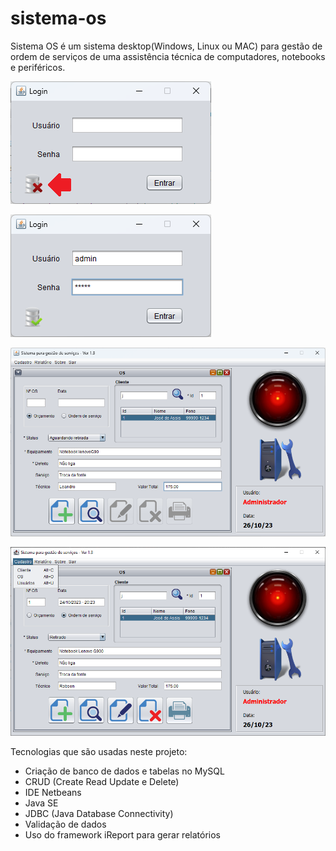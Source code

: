 # sistema-os

Sistema OS é um sistema desktop(Windows, Linux ou MAC) para gestão de ordem de serviços de uma assistência técnica de computadores, notebooks e periféricos.

![Texto](assets/infoxtela3.png)

![Texto](assets/infoxtela4.png)

![Texto](assets/infoxtela5.png)

![Texto](assets/sistemaOS.png)

Tecnologias que são usadas neste projeto:

- Criação de banco de dados e tabelas no MySQL
- CRUD (Create Read Update e Delete)
- IDE Netbeans
- Java SE
- JDBC (Java Database Connectivity)
- Validação de dados
- Uso do framework iReport para gerar relatórios


